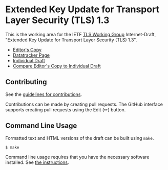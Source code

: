 # Extended Key Update for Transport Layer Security (TLS) 1.3

This is the working area for the IETF [TLS Working Group](https://datatracker.ietf.org/wg/tls/documents/) Internet-Draft, "Extended Key Update for Transport Layer Security (TLS) 1.3".

* [Editor's Copy](https://tlswg.github.io/tls-key-update/#go.draft-ietf-tls-extended-key-update.html)
* [Datatracker Page](https://datatracker.ietf.org/doc/draft-ietf-tls-extended-key-update)
* [Individual Draft](https://datatracker.ietf.org/doc/html/draft-ietf-tls-extended-key-update)
* [Compare Editor's Copy to Individual Draft](https://tlswg.github.io/tls-key-update/#go.draft-ietf-tls-extended-key-update.diff)


## Contributing

See the
[guidelines for contributions](https://github.com/tlswg/tls-key-update/blob/main/CONTRIBUTING.md).

Contributions can be made by creating pull requests.
The GitHub interface supports creating pull requests using the Edit (✏) button.


## Command Line Usage

Formatted text and HTML versions of the draft can be built using `make`.

```sh
$ make
```

Command line usage requires that you have the necessary software installed.  See
[the instructions](https://github.com/martinthomson/i-d-template/blob/main/doc/SETUP.md).


